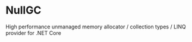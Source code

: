# NullGC

High performance unmanaged memory allocator / collection types / LINQ provider for .NET Core
